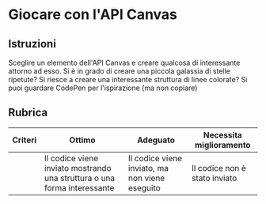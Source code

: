 # Giocare con l'API Canvas

## Istruzioni

Sceglire un elemento dell'API Canvas e creare qualcosa di interessante attorno ad esso. Si è in grado di creare una piccola galassia di stelle ripetute? Si riesce a creare una interessante struttura di linee colorate? Si puoi guardare CodePen per l'ispirazione (ma non copiare)

## Rubrica

| Criteri | Ottimo                                                                   | Adeguato                                       | Necessita miglioramento       |
| ------- | ------------------------------------------------------------------------ | ---------------------------------------------- | ----------------------------- |
|         | Il codice viene inviato mostrando una struttura o una forma interessante | Il codice viene inviato, ma non viene eseguito | Il codice non è stato inviato |
